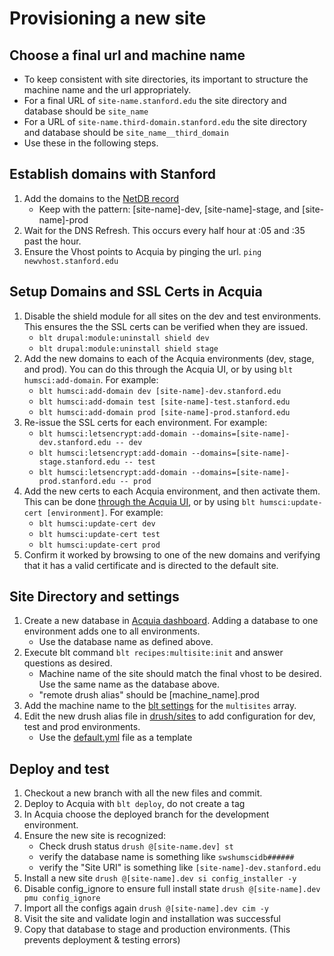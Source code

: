# Provisioning a new site

## Choose a final url and machine name
* To keep consistent with site directories, its important to structure the machine name
and the url appropriately.
* For a final URL of `site-name.stanford.edu` the site directory and database should be `site_name`
* For a URL of `site-name.third-domain.stanford.edu` the site directory and database should be `site_name__third_domain`
* Use these in the following steps.

## Establish domains with Stanford
1. Add the domains to the [NetDB record](https://netdb.stanford.edu/node_info?name=swshumsci.stanford.edu&history=%252Fqsearch%253Fsearch_string%253Dswshumsci%2526search_type%253DNodes)
    * Keep with the pattern: [site-name]-dev, [site-name]-stage, and [site-name]-prod
1. Wait for the DNS Refresh. This occurs every half hour at :05 and :35 past the hour.
1. Ensure the Vhost points to Acquia by pinging the url. `ping newvhost.stanford.edu`

## Setup Domains and SSL Certs in Acquia
1. Disable the shield module for all sites on the dev and test environments. This ensures the the SSL certs can be verified when they are issued.
    * `blt drupal:module:uninstall shield dev`
    * `blt drupal:module:uninstall shield stage`
1. Add the new domains to each of the Acquia environments (dev, stage, and prod). You can do this through the Acquia UI, or by using `blt humsci:add-domain`. For example:
    * `blt humsci:add-domain dev [site-name]-dev.stanford.edu`
    * `blt humsci:add-domain test [site-name]-test.stanford.edu`
    * `blt humsci:add-domain prod [site-name]-prod.stanford.edu`
1. Re-issue the SSL certs for each environment. For example:
    * `blt humsci:letsencrypt:add-domain --domains=[site-name]-dev.stanford.edu -- dev`
    * `blt humsci:letsencrypt:add-domain --domains=[site-name]-stage.stanford.edu -- test`
    * `blt humsci:letsencrypt:add-domain --domains=[site-name]-prod.stanford.edu -- prod`
1. Add the new certs to each Acquia environment, and then activate them. This can be done [through the Acquia UI](https://cloud.acquia.com/app/develop/applications/23a85077-2967-41a4-be22-a84c24e0f81a/environments/265865-23a85077-2967-41a4-be22-a84c24e0f81a/ssl), or by using `blt humsci:update-cert [environment]`. For example:
    * `blt humsci:update-cert dev`
    * `blt humsci:update-cert test`
    * `blt humsci:update-cert prod`
1. Confirm it worked by browsing to one of the new domains and verifying that it has a valid certificate and is directed to the default site.

## Site Directory and settings
1. Create a new database in [Acquia dashboard](https://cloud.acquia.com/app/develop/applications/23a85077-2967-41a4-be22-a84c24e0f81a/environments/265866-23a85077-2967-41a4-be22-a84c24e0f81a/databases). Adding a database to one environment adds one to all environments.
   * Use the database name as defined above.
1. Execute blt command `blt recipes:multisite:init` and answer questions as desired.
   * Machine name of the site should match the final vhost to be desired. Use the same name as the database above.
   * "remote drush alias" should be [machine_name].prod
1. Add the machine name to the [blt settings](../blt/blt.yml) for the `multisites` array.
1. Edit the new drush alias file in [drush/sites](../drush/sites) to add configuration for dev, test and prod environments.
   * Use the [default.yml](../drush/sites/default.site.yml) file as a template

## Deploy and test
1. Checkout a new branch with all the new files and commit.
1. Deploy to Acquia with `blt deploy`, do not create a tag
1. In Acquia choose the deployed branch for the development environment.
1. Ensure the new site is recognized:
    * Check drush status `drush @[site-name.dev] st`
    * verify the database name is something like `swshumscidb######`
    * verify the "Site URI" is something like `[site-name]-dev.stanford.edu`
1. Install a new site `drush @[site-name].dev si config_installer -y`
1. Disable config_ignore to ensure full install state `drush @[site-name].dev pmu config_ignore`
1. Import all the configs again `drush @[site-name].dev cim -y`
1. Visit the site and validate login and installation was successful
1. Copy that database to stage and production environments. (This prevents deployment & testing errors)
